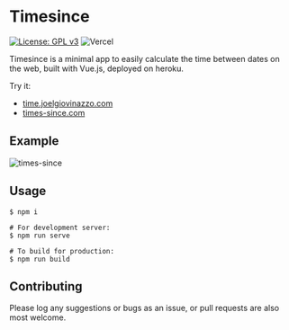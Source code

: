 # Timesince
[![License: GPL v3](https://img.shields.io/badge/License-GPLv3-blue.svg)](https://www.gnu.org/licenses/gpl-3.0)
![Vercel](https://vercelbadge.vercel.app/api/Givo29/timesince?style=flat-square)
 
Timesince is a minimal app to easily calculate the time between dates on the web, built with Vue.js, deployed on heroku.

Try it:
- [time.joelgiovinazzo.com](https://time.joelgiovinazzo.com)
- [times-since.com](https://times-since.com)

## Example
![times-since](https://user-images.githubusercontent.com/21019692/140445772-058e11df-a90b-4d39-b55c-cbb80f2e4d57.gif)

## Usage
```
$ npm i

# For development server:
$ npm run serve

# To build for production:
$ npm run build
```
## Contributing
Please log any suggestions or bugs as an issue, or pull requests are also most welcome.
